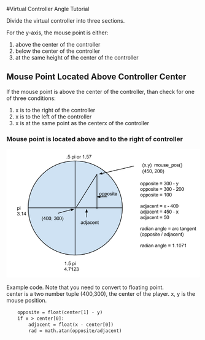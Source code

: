 #Virtual Controller Angle Tutorial

Divide the virtual controller into three sections.

For the y-axis, the mouse point is either:

1. above the center of the controller
2. below the center of the controller
3. at the same height of the center of the controller

## Mouse Point Located Above Controller Center

If the mouse point is above the center of the controller, than check for one of three conditions:

1. x is to the right of the controller
2. x is to the left of the controller
3. x is at the same point as the centerx of the controller

### Mouse point is located above and to the right of controller

![Diagram of Quadrant 1](doc/quadrant_1.png)

Example code.  Note that you need to convert to floating point.  
center is a two number tuple (400,300), the center of the player.  x, y is the mouse position.

        opposite = float(center[1] - y)
        if x > center[0]:
            adjacent = float(x - center[0])
            rad = math.atan(opposite/adjacent)